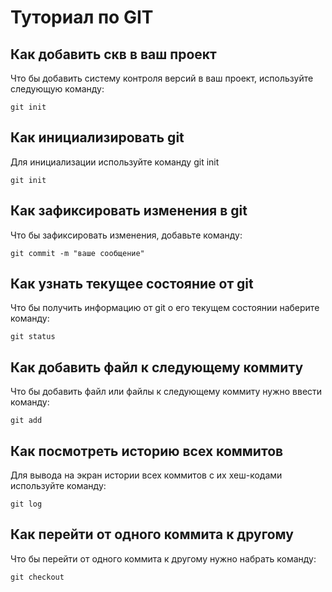 # Туториал по GIT

## Как добавить скв в ваш проект

Что бы добавить систему контроля версий в ваш проект, используйте следующую команду:

```
git init
```


## Как инициализировать git

Для инициализации используйте команду git init

```
git init
```

## Как зафиксировать изменения в git

Что бы зафиксировать изменения, добавьте команду:

```
git commit -m "ваше сообщение"
```

## Как узнать текущее состояние от git

Что бы получить информацию от git о его текущем состоянии наберите команду:

```
git status
```

## Как добавить файл к следующему коммиту

Что бы добавить файл или файлы к следующему коммиту нужно ввести команду:

```
git add
```

## Как посмотреть историю всех коммитов

Для вывода на экран истории всех коммитов с их хеш-кодами используйте команду:

```
git log
```
## Как перейти от одного коммита к другому

Что бы перейти от одного коммита к другому нужно набрать команду:

```
git checkout
```